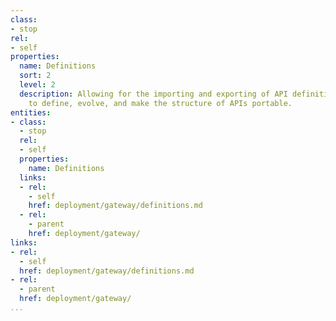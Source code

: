 ```yaml
---
class:
- stop
rel:
- self
properties:
  name: Definitions
  sort: 2
  level: 2
  description: Allowing for the importing and exporting of API definitions and schema
    to define, evolve, and make the structure of APIs portable.
entities:
- class:
  - stop
  rel:
  - self
  properties:
    name: Definitions
  links:
  - rel:
    - self
    href: deployment/gateway/definitions.md
  - rel:
    - parent
    href: deployment/gateway/
links:
- rel:
  - self
  href: deployment/gateway/definitions.md
- rel:
  - parent
  href: deployment/gateway/
...
```

